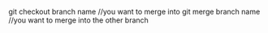 git checkout branch name //you want to merge into 
git merge branch name //you want to merge into the other branch
